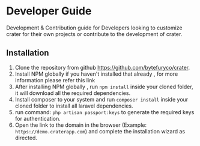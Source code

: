 # Developer Guide
Development & Contribution guide for Developers looking to customize crater for their own projects or contribute to the development of crater.

## Installation

1. Clone the repository from github <https://github.com/bytefuryco/crater>.
2. Install NPM globally if you haven't installed that already , for more information please refer this link
3. After installing NPM globally , run `npm install` inside your cloned folder, it will download all the required dependencies.
3. Install composer to your system and run `composer install` inside your cloned folder to install all laravel dependencies.
4. run command: `php artisan passport:keys` to generate the required keys for authentication.
5. Open the link to the domain in the browser (Example: `https://demo.craterapp.com`) and complete the installation wizard as directed.
